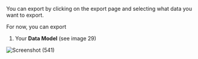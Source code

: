 You can export by clicking on the export page and selecting what data you want to export.

For now, you can export
1. Your **Data Model** (see image 29)

![Screenshot (541)](https://github.com/rsimon/immarkus/assets/128056738/cf611982-8e45-4721-be02-36d4e5f4228e)
